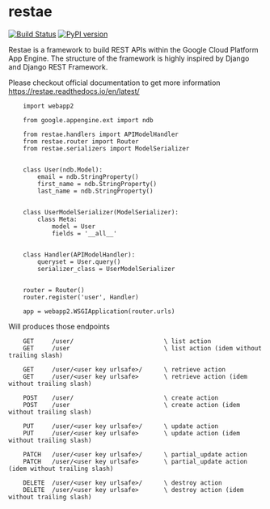 # restae
[![Build Status](https://travis-ci.org/tolsac/restae.svg?branch=master)](https://travis-ci.org/tolsac/restae) 
[![PyPI version](https://badge.fury.io/py/restae.svg)](https://badge.fury.io/py/restae)

Restae is a framework to build REST APIs within the Google Cloud Platform App Engine. The structure of the framework is highly inspired by Django and Django REST Framework.

Please checkout official documentation to get more information https://restae.readthedocs.io/en/latest/



        import webapp2

        from google.appengine.ext import ndb

        from restae.handlers import APIModelHandler
        from restae.router import Router
        from restae.serializers import ModelSerializer


        class User(ndb.Model):
            email = ndb.StringProperty()
            first_name = ndb.StringProperty()
            last_name = ndb.StringProperty()


        class UserModelSerializer(ModelSerializer):
            class Meta:
                model = User
                fields = '__all__'


        class Handler(APIModelHandler):
            queryset = User.query()
            serializer_class = UserModelSerializer


        router = Router()
        router.register('user', Handler)

        app = webapp2.WSGIApplication(router.urls)

Will produces those endpoints

        GET     /user/                         \ list action
        GET     /user                          \ list action (idem without trailing slash)

        GET     /user/<user key urlsafe>/      \ retrieve action
        GET     /user/<user key urlsafe>       \ retrieve action (idem without trailing slash)

        POST    /user/                         \ create action
        POST    /user                          \ create action (idem without trailing slash)

        PUT     /user/<user key urlsafe>/      \ update action
        PUT     /user/<user key urlsafe>       \ update action (idem without trailing slash)

        PATCH   /user/<user key urlsafe>/      \ partial_update action
        PATCH   /user/<user key urlsafe>       \ partial_update action (idem without trailing slash)

        DELETE  /user/<user key urlsafe>/      \ destroy action
        DELETE  /user/<user key urlsafe>       \ destroy action (idem without trailing slash)